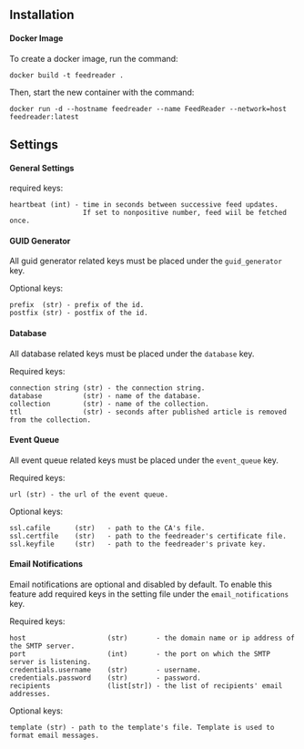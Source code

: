 ## Installation
#### Docker Image
To create a docker image, run the command:
```
docker build -t feedreader .
```
Then, start the new container with the command:
```
docker run -d --hostname feedreader --name FeedReader --network=host feedreader:latest
```

## Settings
#### General Settings
required keys:
```
heartbeat (int) - time in seconds between successive feed updates. 
                  If set to nonpositive number, feed wiil be fetched once.
```

#### GUID Generator
All guid generator related keys must be placed under the `guid_generator` key.

Optional keys:
```
prefix  (str) - prefix of the id.
postfix (str) - postfix of the id.
```

#### Database
All database related keys must be placed under the `database` key.

Required keys:
```
connection string (str) - the connection string.
database          (str) - name of the database. 
collection        (str) - name of the collection.
ttl               (str) - seconds after published article is removed from the collection.
```

#### Event Queue
All event queue related keys must be placed under the `event_queue` key.

Required keys:
```
url (str) - the url of the event queue.
```
Optional keys:
```               
ssl.cafile      (str)   - path to the CA's file.
ssl.certfile    (str)   - path to the feedreader's certificate file.
ssl.keyfile     (str)   - path to the feedreader's private key.
```

#### Email Notifications
Email notifications are optional and disabled by default. 
To enable this feature add required keys in the setting file under the `email_notifications` key.

Required keys:
```
host                    (str)       - the domain name or ip address of the SMTP server.
port                    (int)       - the port on which the SMTP server is listening.
credentials.username    (str)       - username. 
credentials.password    (str)       - password.
recipients              (list[str]) - the list of recipients' email addresses.
``` 
Optional keys:
```
template (str) - path to the template's file. Template is used to format email messages.
```